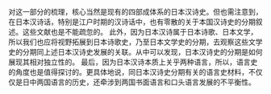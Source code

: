 对这一部分的梳理，核心当然是现有的四部成体系的日本汉诗史。但也需注意到，在日本汉诗话，特别是江户时期的汉诗话中，也有零散的关于本国汉诗史的分期叙述。这些文献也是不能疏忽的。
此外，因为日本汉诗属于日本诗歌、日本文学，所以我们也应将视野拓展到日本诗歌史，乃至日本文学史的分期，去观察这些文学史的分期同上述日本汉诗史发展的关联。从中可以发现，日本汉诗史的分期是如何展现其相对独立性的。
最后，因为日本汉诗本质上关乎两种语言，所以，语言史的角度也是值得探讨的。更具体地说，同日本汉诗史分期有关的语言史材料，不仅仅是日中两国语言的历史，还牵涉到两国书面语言和口头语言发展的不平衡性。
